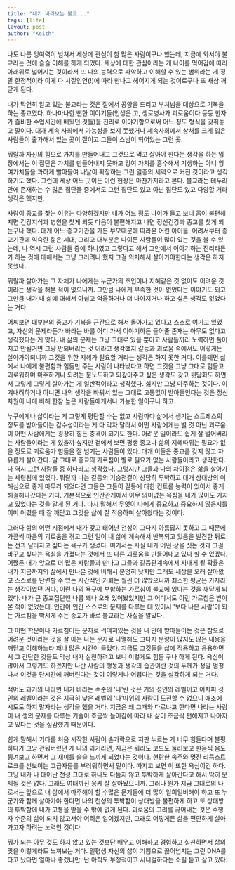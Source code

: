 ```yaml
---
title: "내가 바라보는 불교..."
tags: [life]
layout: post
author: "Keith"
---
```


나도 나름 잉여력이 넘쳐서 세상에 관심이 참 많은 사람이구나 했는데, 지금에 와서야 불교라는 것에 슬슬 이해를 하게 되었다. 세상에 대한 관심이라는 게 나이를 먹어감에 따라 아래위로 넓어지는 것이라서 또 나의 능력으로 파악하고 이해할 수 있는 범위라는 게 정말 한정적이라 이게 다 시절인연(!)에 따라 만나고 헤어지게 되는 것이로구나 또 새삼 깨닫게 된다.

내가 막연히 알고 있는 불교라는 것은 절에서 공양을 드리고 부처님을 대상으로 기복을 하는 종교였다. 하나마나한 뻔한 이야기들(인생은 고, 생로병사가 괴로움이다 등등 한자가 즐비한 수업시간에 배웠던 것들)을 진리로 이야기함으로써 어느 정도 형식을 갖춰놓고 말이다. 대개 세속 사회에서 가능성을 보지 못했거나 세속사회에서 상처를 크게 입은 사람들이 출가해서 있는 곳이 절이고 그들이 스님이 되어있는 그런 곳.

뭐랄까 자신의 힘으로 가치를 만들어내고 그것으로 먹고 살아야 한다는 생각을 하는 입장에서는 이 집단은 가치를 만들어내지 못하고 잉여 가치를 흡수해서 기생하는 아니 잉여가치들을 과하게 빨아들여 나날이 확장하는 그런 일종의 세력으로 커진 것이라고 생각하기도 했다. 그런데 세상 어느 곳이든 이런 현상은 마찬가지라고 본다. 불교라는 테두리 안에 존재하는 수 많은 집단들 중에서도 그런 집단도 있고 아닌 집단도 있고 다양할 거라 생각은 했지만.

사람이 종교를 찾는 이유는 다양하겠지만 내가 어느 정도 나이가 들고 보니 몸이 불편해지면 건강지식과 병원을 찾게 되듯 마음이 불편해지고 나면 정신건강과 종교를 찾게 되는구나 했다. 대개 어느 종교기관을 가든 부모때문에 따라온 어린 아이들, 어려서부터 종교기관에 익숙한 젊은 세대, 그리고 대부분은 나이든 사람들이 많이 있는 것을 볼 수 있는데, 나 역시 그런 사람들 중에 하나였고 그렇다고 해서 그안에서 이야기하는 진리라든가 하는 것에 대해서는 그냥 그러려니 했지 그걸 의지해서 살아가야한다는 생각은 하지 못했다.

뭐랄까 살아가는 그 자체가 나에게는 누군가의 조언이나 지혜같은 것 없이도 어려운 것이라는 생각을 해본 적이 없으니까. 그만큼 나에게 부족한 것이 없었다는 이야기도 되고 그만큼 내가 내 삶에 대해서 아쉽고 억울하거나 더 나아지거나 하고 싶은 생각도 없었다는 거다.

어찌보면 대부분의 종교가 기복을 근간으로 해서 돌아가고 있다고 스스로 여기고 있었고, 자신의 문제라든가 바라는 바를 어디 가서 이야기하든 들어줄 존재는 아무도 없다고 생각했다는 게 맞다. 내 삶의 문제는 그냥 그대로 있을 뿐이고 사람들끼리 노력하면 풀어지고 안될거면 그냥 안되버리는 것 이라고 생각했지 갈등과 괴로움 속에서도 어떻게든 살아가야되니까 그것을 위한 지혜가 필요할 거라는 생각은 하지 못한 거다. 이를테면 삶에서 나에게 불편함과 힘듦만 주는 사람이 나타났다고 하면 그것을 그냥 그대로 힘들고 괴로워하며 마주하거나 되려는 분노도하고 되갚아주고 싶은 생각도 갖고 뒷담화도 하면서 그렇게 그렇게 살아가는 게 일반적이라고 생각했다. 싫지만 그냥 마주하는 것이다. 이겨내려하거나 아니면 나의 생각을 바꿔서 있는 그대로 고통없이 받아들인다는 것은 정신 차원이 나에 비해 한참 높은 사람들에게서나 가능한 일이구나 하고.

누구에게나 삶이라는 게 그렇게 평탄할 수는 없고 사람마다 삶에서 생기는 스트레스의 정도를 받아들이는 감수성이라는 게 다 각자 달라서 어떤 사람에게는 별 것 아닌 괴로움이 어떤 사람에게는 굉장히 힘든 충격이 되기도 한다. 어려운 일이라도 쉽게 잘 털어버리는 사람들이라는 게 있을까 싶지만 곁에서 보면 평생 종교나 삶의 지혜따위는 필요가 없을 정도로 괴로움가 힘듦을 잘 넘기는 사람들이 있다. 대개 이들은 종교를 갖지 않고 자유롭게 살아간다. 말 그대로 종교의 가르침이 별로 필요가 없는 사람들이라고 생각한다. 나 역시 그런 사람들 중 하나라고 생각했다. 그렇지만 그들과 나의 차이점은 삶을 살아가는 세련됨에 있었다. 뭐랄까 나는 갈등의 기승전결이 상당히 투박하고 대개 상대방의 이해심으로 좋게 마무리 되었다면 그들은 그들이 갈등에 대한 컨트롤 능력이 있어서 좋게 해결해나갔다는 거다. 기본적으로 인간관게에서 아무 의미없는 욕심을 내가 많이도 가지고 있었다는 것을 알게 된 거다. 다시 말해서 무엇이 나에게 중요하고 중요하지 않은지를 이미 어렸을 때 잘 깨닫고 그것을 삶에 잘 적용하며 살아왔다는 것이다.

그러다 삶의 어떤 시점에서 내가 갖고 태어난 천성이 그다지 아름답지 못하고 그 때문에 가끔씩 마음의 괴로움을 겪고 그런 일이 내 삶에 계속해서 반복되고 있음을 발견한 뒤로는 전과 달라자고 싶다는 욕구가 생겼다. 여기서는 사실 내가 어떤 상을 짓는 것과 그걸 바꾸고 싶다는 욕심을 가졌다는 것에서 또 다른 괴로움을 만들어내고 있다 할 수 있겠다. 어쨌든 내가 앞으로 더 많은 사람들과 만나고 그들과 갈등관계속에서 지내게 될 확률은 내가 지금까지의 삶에서 만나온 것에 비해서 분명히 낮지만 그래도 세상을 오래 살아왔고 스스로를 단련할 수 있는 시간적인 기회는 훨씬 더 많았으니까 최소한 평균은 가자라는 생각이었던 거다. 이런 나의 욕구에 부합하는 가르침이 불교에 있다는 것을 깨닫게 되었다. 내가 큰 종교집단엔 나름 꽤나 오래 있어봤었지만 그 어디서도 이런 가르침은 받아본 적이 없었는데. 인간이 인간 스스로의 문제를 다루는 데 있어서 '보다 나은 사람'이 되는 가르침을 빡시게 주는 종교가 바로 불교라는 사실을 알았다.

그 어떤 학문이나 가르침이든 문자로 씌여져있는 것을 내 안에 받아들이는 것은 참으로 어려운 것이라는 것을 잘 아는 나는 문자로 나열해도 그다지 분량이 많지도 않은 내용을 깨닫고 이해하느라 꽤나 많은 시간이 들었다. 지금도 그것들을 삶에 적용하고 응용하면서 그 간단한 것들도 막상 내가 실천하려고 보니 이렇게도 힘들 구나 하게 된다. 욕심이 많아서 그렇기도 하겠지만 나란 사람의 행동과 생각의 습관이란 것의 두께가 정말 엄청나서 이것을 단시간에 깨버린다는 것이 이렇게나 어렵다는 것을 실감하게 되는 거다.

적어도 과거의 나라면 내가 바라는 수준의 '나'란 것은 거의 성인의 레벨이고 어차피 성인의 레벨이라는 것은 지극히 낮은 레벨의 '나'따위의 사람이 도전할 수 없으니 애초에 시도도 하지 말자라는 생각을 했을 거다. 지금은 왜 그때와 다르냐고 한다면 나라는 사람이 내 생의 문제를 다루는 기술이 조금씩 늘어감에 따라 내 삶이 조금씩 편해지고 나아지고 있다는 것을 실감했기 때문이다. 

쉽게 말해서 기타를 처음 시작한 사람이 손가락으로 지판 누르는 게 너무 힘들다며 불평하다가 그냥 관둬버렸던 게 나의 과거라면, 지금은 뭐라도 코드도 눌러보고 한음씩 음도 튕겨보고 하면서 그 재미를 슬슬 느끼게 되었다는 것이다. 현란한 속주와 멋진 리듬스트로크를 선보이는 고급자들를 부러워하면서 말이다. 따지고 보면 이 또한 욕심이긴 하다. 그냥 내가 나 태어난 천성 그대로 하나도 다듬지 않고 투박하게 살아간다고 해서 딱히 문제될 것은 없다. 그래도 여태까진 용케 잘 살아왔으니까. 그러나 뭔가 지금 그대로의 나로서는 앞으로 내 삶에서 마주해야 할 수많은 문제들에 더 많이 일희일비해야 하고 또 누군가와 함께 살아가야 한다면 나의 천성의 투박함이 상대방을 불편하게 하고 또 상대방의 투박함에 내가 고통을 받을 수 밖에 없게 된다. 괴로움의 고리를 끊어내는 것은 수행자 수준의 삶이 되지 않고서야 어려운 일이겠지만, 그래도 어떻게든 삶을 편안하게 살아가고자 하려는 노력인 것이다. 

뭐가 되는 아무 것도 하지 않고 있는 것보단 배우고 이해하고 경험하고 실천하면서 삶의 맛을 이렇게라도 느껴보는 거다. 일평생 자신의 삶이 기쁨으로 끓어넘치는 그런 DNA를 타고 났다면 얼마나 좋겠냐만. 난 아직도 부정적이고 시니컬하다는 소릴 듣고 살고 있다.